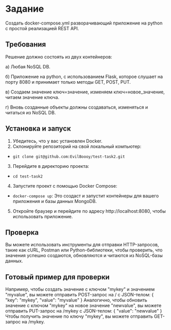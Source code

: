 # Задание
Создать docker-compose.yml разворачивающий приложение на python с простой реализацией REST API.

## Требования
Решение должно состоять из двух контейнеров:

а) Любая NoSQL DB.

б) Приложение на python, с использованием Flask, которое слушает на порту 8080 и принимает только методы GET, POST, PUT.

в) Создаем значение ключ=значение, изменяем ключ=новое_значение, читаем значение ключа.

г) Вновь созданные объекты должны создаваться, изменяться и читаться из NoSQL DB.

## Установка и запуск
1. Убедитесь, что у вас установлен Docker.
2. Склонируйте репозиторий на свой локальный компьютер:
- `git clone git@github.com:EvilBoooy/test-task2.git`
3. Перейдите в директорию проекта:
- `cd test-task2`
4. Запустите проект с помощью Docker Compose:
  - `docker-compose up`: Это создаст и запустит контейнеры для вашего приложения и базы данных MongoDB.
5. Откройте браузер и перейдите по адресу http://localhost:8080, чтобы использовать приложение.

## Проверка
Вы можете использовать инструменты для отправки HTTP-запросов, такие как cURL, Postman или Python-библиотеки, чтобы проверить, что значения успешно создаются, обновляются и читаются из NoSQL-базы данных.

## Готовый пример для проверки
Например, чтобы создать значение с ключом "mykey" и значением "myvalue", вы можете отправить POST-запрос на / с JSON-телом:
{
  "key": "mykey",
  "value": "myvalue"
}
Аналогично, чтобы обновить значение с ключом "mykey" на новое значение "newvalue", вы можете отправить PUT-запрос на /mykey с JSON-телом:
{
  "value": "newvalue"
}
Чтобы получить значение по ключу "mykey", вы можете отправить GET-запрос на /mykey.
